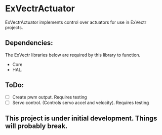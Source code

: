 # ExVectrActuator
ExVectrActuator implements control over actuators for use in ExVectr projects.
## Dependencies:
The ExVectr libraries below are required by this library to function.
- Core 
- HAL.
## ToDo:
- [ ] Create pwm output. Requires testing
- [ ] Servo control. (Controls servo accel and velocity). Requires testing
## **This project is under initial development. Things will probably break.**